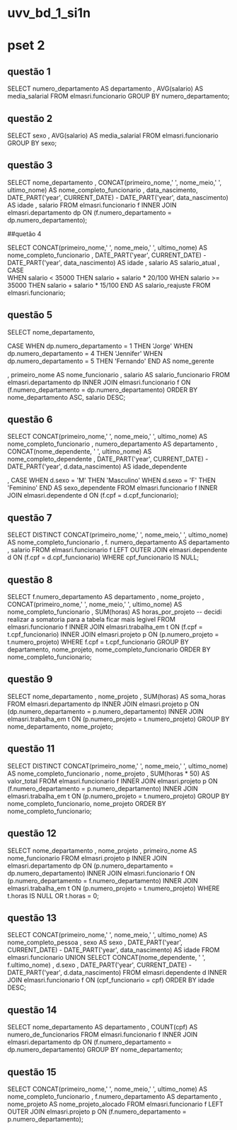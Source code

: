 # uvv_bd_1_si1n

# pset 2

## questão 1

SELECT 
  numero_departamento AS departamento
, AVG(salario)        AS media_salarial
FROM elmasri.funcionario
GROUP BY numero_departamento;

## questão 2
SELECT 
  sexo
, AVG(salario) AS media_salarial
FROM elmasri.funcionario
GROUP BY sexo;

## questão 3

SELECT 
  nome_departamento
, CONCAT(primeiro_nome,' ', nome_meio,' ', ultimo_nome)                                 AS nome_completo_funcionario
, data_nascimento, DATE_PART('year', CURRENT_DATE) - DATE_PART('year', data_nascimento) AS idade
, salario
FROM elmasri.funcionario        f
INNER JOIN elmasri.departamento dp ON (f.numero_departamento = dp.numero_departamento);

##quetão 4

SELECT 
   CONCAT(primeiro_nome,' ', nome_meio,' ', ultimo_nome)                AS nome_completo_funcionario
 , DATE_PART('year', CURRENT_DATE) - DATE_PART('year', data_nascimento) AS idade
 , salario                                                              AS salario_atual
 , CASE  
          WHEN salario < 35000 THEN salario + salario * 20/100
          WHEN salario >= 35000 THEN salario + salario * 15/100
   END                                                                  AS salario_reajuste
FROM  elmasri.funcionario;

## questão 5 

SELECT 
  nome_departamento,
  
  CASE 
       WHEN dp.numero_departamento = 1 THEN 'Jorge'
       WHEN dp.numero_departamento = 4 THEN 'Jennifer'
       WHEN dp.numero_departamento = 5 THEN 'Fernando'
  END             AS nome_gerente
 
, primeiro_nome   AS nome_funcionario
, salario         AS salario_funcionario
FROM elmasri.departamento      dp
INNER JOIN elmasri.funcionario f ON (f.numero_departamento = dp.numero_departamento)
ORDER BY nome_departamento ASC, salario DESC;

## questão 6 
SELECT 
  CONCAT(primeiro_nome,' ', nome_meio,' ', ultimo_nome)                  AS nome_completo_funcionario
, numero_departamento                                                    AS departamento
, CONCAT(nome_dependente, ' ', ultimo_nome)                              AS nome_completo_dependente
, DATE_PART('year', CURRENT_DATE) - DATE_PART('year', d.data_nascimento) AS idade_dependente

, CASE 
       WHEN d.sexo = 'M' THEN 'Masculino'
       WHEN d.sexo = 'F' THEN 'Feminino'
  END                                                                    AS sexo_dependente
FROM elmasri.funcionario      f
INNER JOIN elmasri.dependente d ON (f.cpf = d.cpf_funcionario);

## questão 7 

SELECT DISTINCT 
 CONCAT(primeiro_nome,' ', nome_meio,' ', ultimo_nome) AS nome_completo_funcionario
, f. numero_departamento                               AS departamento
, salario
FROM elmasri.funcionario           f
LEFT OUTER JOIN elmasri.dependente d ON (f.cpf = d.cpf_funcionario)
WHERE cpf_funcionario IS NULL;

## questão 8

SELECT 
  f.numero_departamento                                 AS departamento
, nome_projeto
, CONCAT(primeiro_nome,' ', nome_meio,' ', ultimo_nome) AS nome_completo_funcionario
, SUM(horas)                                            AS horas_por_projeto -- decidi realizar a somatoria para a tabela ficar mais legivel
FROM elmasri.funcionario       f
INNER JOIN elmasri.trabalha_em t ON (f.cpf = t.cpf_funcionario)
INNER JOIN elmasri.projeto     p ON (p.numero_projeto = t.numero_projeto)
WHERE f.cpf = t.cpf_funcionario
GROUP BY departamento, nome_projeto, nome_completo_funcionario 
ORDER BY nome_completo_funcionario;

## questão 9 
SELECT 
  nome_departamento
, nome_projeto
, SUM(horas) AS soma_horas
FROM elmasri.departamento      dp
INNER JOIN elmasri.projeto     p ON (dp.numero_departamento = p.numero_departamento)
INNER JOIN elmasri.trabalha_em t ON (p.numero_projeto = t.numero_projeto)
GROUP BY nome_departamento, nome_projeto;

## questão 11


SELECT DISTINCT 
  CONCAT(primeiro_nome,' ', nome_meio,' ', ultimo_nome) AS nome_completo_funcionario
, nome_projeto
, SUM(horas * 50)                                       AS valor_total
FROM elmasri.funcionario       f
INNER JOIN elmasri.projeto     p   ON (f.numero_departamento = p.numero_departamento)
INNER JOIN elmasri.trabalha_em t   ON (p.numero_projeto = t.numero_projeto)
GROUP BY nome_completo_funcionario, nome_projeto
ORDER BY nome_completo_funcionario;

## questão 12 
SELECT 
  nome_departamento
, nome_projeto
, primeiro_nome AS nome_funcionario
FROM elmasri.projeto            p
INNER JOIN elmasri.departamento dp ON (p.numero_departamento = dp.numero_departamento)
INNER JOIN elmasri.funcionario  f  ON (p.numero_departamento = f.numero_departamento)
INNER JOIN elmasri.trabalha_em  t  ON (p.numero_projeto = t.numero_projeto)
WHERE t.horas IS NULL OR t.horas = 0;

## questão 13 

  SELECT 
  CONCAT(primeiro_nome,' ', nome_meio,' ', ultimo_nome)                AS nome_completo_pessoa
, sexo                                                                 AS sexo
, DATE_PART('year', CURRENT_DATE) - DATE_PART('year', data_nascimento) AS idade
FROM elmasri.funcionario
UNION
SELECT CONCAT(nome_dependente, ' ', f.ultimo_nome)
, d.sexo
, DATE_PART('year', CURRENT_DATE) - DATE_PART('year', d.data_nascimento)
FROM elmasri.dependente        d
INNER JOIN elmasri.funcionario f ON (cpf_funcionario = cpf)
ORDER BY idade DESC;

## questão 14

SELECT 
  nome_departamento AS departamento 
, COUNT(cpf)        AS numero_de_funcionarios
FROM elmasri.funcionario        f
INNER JOIN elmasri.departamento dp ON (f.numero_departamento = dp.numero_departamento)
GROUP BY nome_departamento;

## questão 15

SELECT 
  CONCAT(primeiro_nome,' ', nome_meio,' ', ultimo_nome) AS nome_completo_funcionario
, f.numero_departamento                                 AS departamento
, nome_projeto                                          AS nome_projeto_alocado
FROM elmasri.funcionario        f
LEFT OUTER JOIN elmasri.projeto p ON (f.numero_departamento = p.numero_departamento);





